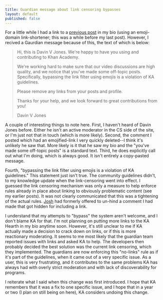 ```yaml
---
title: Guardian message about link censoring bypasses
layout: default
published: false
---
```


For a little while I had a link to a [previous post](emoji-link-censoring-bypass) in my bio (using an emoji-domain link-shortener; this was a while before my last post). However, I recived a Gaurdian message because of this, the text of which is below:

> Hi, this is Davin V Jones. We're happy to have you using and contributing to Khan Academy.
> 
> We're working hard to make sure that our video discussions are high quality, and we notice that you've made some off-topic posts. Specifically, bypassing the link filter using emojis is a violation of KA guidelines.
> 
> Please remove any links from your posts and profile.
> 
> Thanks for your help, and we look forward to great contributions from you!
> 
> Davin V Jones

A couple of interesting things to note here. First, I haven't heard of Davin Jones before. Either he isn't an active moderator in the CS side of the site, or I'm just not that in touch (which is more likely). Second, the comment I posted which had an emojified-link I very quickly deleted--I think it's unlikely he saw that. More likely is it that he saw my bio and the "you've made some off-topic posts" is a standard text. Third, he does explicitly call out what I'm doing, which is always good. It isn't entirely a copy-pasted message.

Fourth, "bypassing the link filter using emojis is a violation of KA guidelines." This statement just isn't true. The community guidelines didn't, to my knowledge update when the link-censoring went into effect. I guessed the link censoring mechanism was only a measure to help enforce rules already in place about linking to obviously problematic content (see my earlier posts). It was not clearly communicated that this was a tightening of the actual rules. [Josh](https://khanacademy.org/profile/kaid_724017587964593627235978) had formerly offered to un-hind a comment I had made that got hidden for including a link.

I understand that my attempts to "bypass" the system aren't welcome, and I don't blame KA for that. I'm not planning on putting more links to the KA Hearth in my bio anytime soon. However, it's still unclear to me if KA actually made a decision to crack down on links, or if this is more reactionary moderating. It seems to me most likely that the guardian team reported issues with links and asked KA to help. The developers then probably decided the best solution was the current link censoring, which they implemented. The guardians are now enforcing this "no-links" rule as if it's part of the guidelines, when it came out of a very specific issue. As a user, this is very frustrating, and it contributes to the same problems KA has always had with overly strict moderation and with lack of discoverability for programs.

I reiterate what I said when this change was first introduced. I hope that KA remembers that it was a fix to one specific issue, and I hope that in a year or two (I plan on still being on here), KA considers undoing this change.
